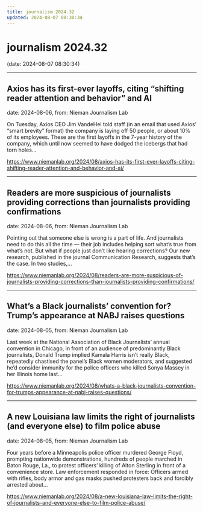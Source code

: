 ```yaml
---
title: journalism 2024.32
updated: 2024-08-07 08:30:34
---
```


# journalism 2024.32

(date: 2024-08-07 08:30:34)

---

## Axios has its first-ever layoffs, citing “shifting reader attention and behavior” and AI

date: 2024-08-06, from: Nieman Journalism Lab

On Tuesday, Axios CEO Jim VandeHei told staff (in an email that used Axios’ “smart brevity” format) the company is laying off 50 people, or about 10% of its employees. These are the first layoffs in the 7-year history of the company, which until now seemed to have dodged the icebergs that had torn holes... 

<https://www.niemanlab.org/2024/08/axios-has-its-first-ever-layoffs-citing-shifting-reader-attention-and-behavior-and-ai/>

---

## Readers are more suspicious of journalists providing corrections than journalists providing confirmations

date: 2024-08-06, from: Nieman Journalism Lab

Pointing out that someone else is wrong is a part of life. And journalists need to do this all the time — their job includes helping sort what’s true from what’s not. But what if people just don’t like hearing corrections? Our new research, published in the journal Communication Research, suggests that’s the case. In two studies,... 

<https://www.niemanlab.org/2024/08/readers-are-more-suspicious-of-journalists-providing-corrections-than-journalists-providing-confirmations/>

---

## What’s a Black journalists’ convention for? Trump’s appearance at NABJ raises questions

date: 2024-08-05, from: Nieman Journalism Lab

Last week at the National Association of Black Journalists&#8217; annual convention in Chicago, in front of an audience of predominantly Black journalists, Donald Trump implied Kamala Harris isn&#8217;t really Black, repeatedly chastised the panel&#8217;s Black women moderators, and suggested he&#8217;d consider immunity for the police officers who killed Sonya Massey in her Illinois home last... 

<https://www.niemanlab.org/2024/08/whats-a-black-journalists-convention-for-trumps-appearance-at-nabj-raises-questions/>

---

## A new Louisiana law limits the right of journalists (and everyone else) to film police abuse

date: 2024-08-05, from: Nieman Journalism Lab

Four years before a Minneapolis police officer murdered George Floyd, prompting nationwide demonstrations, hundreds of people marched in Baton Rouge, La., to protest officers&#8217; killing of Alton Sterling in front of a convenience store. Law enforcement responded in force: Officers armed with rifles, body armor and gas masks pushed protesters back and forcibly arrested about... 

<https://www.niemanlab.org/2024/08/a-new-louisiana-law-limits-the-right-of-journalists-and-everyone-else-to-film-police-abuse/>


